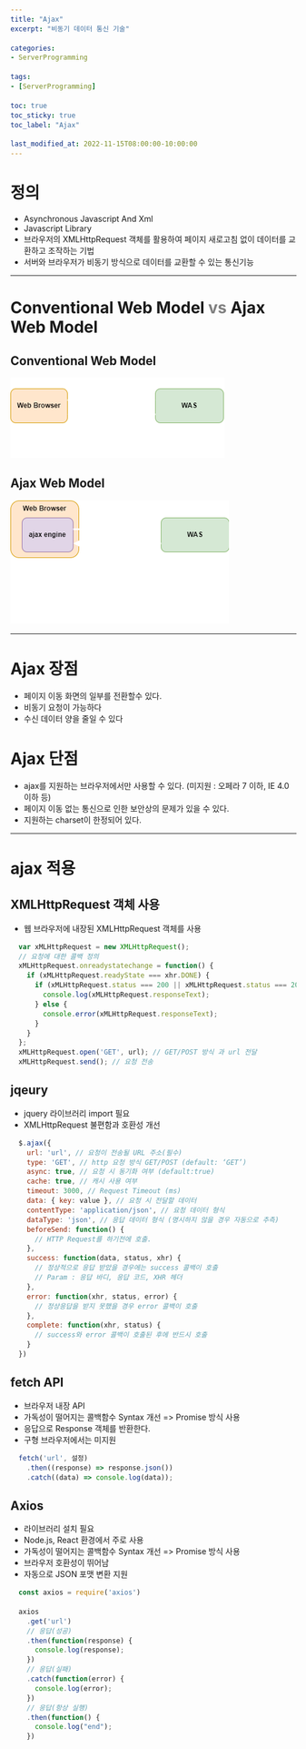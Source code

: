 ```yaml
---
title: "Ajax"
excerpt: "비동기 데이터 통신 기술"

categories:
- ServerProgramming

tags:
- [ServerProgramming]

toc: true
toc_sticky: true
toc_label: "Ajax"

last_modified_at: 2022-11-15T08:00:00-10:00:00
---
```


# 정의
  - Asynchronous Javascript And Xml
  - Javascript Library
  - 브라우저의 XMLHttpRequest 객체를 활용하여 페이지 새로고침 없이 데이터를 교환하고 조작하는 기법
  - 서버와 브라우저가 비동기 방식으로 데이터를 교환할 수 있는 통신기능

---

# Conventional Web Model <span style="color:gray">vs</span> Ajax Web Model
## Conventional Web Model
  ![image](/assets/images/ServerProgramming/Web_ConventionalModel.png)

## Ajax Web Model
  ![image](/assets/images/ServerProgramming/Web_AjaxModel.png)

---

# Ajax 장점
  - 페이지 이동 화면의 일부를 전환할수 있다.
  - 비동기 요청이 가능하다
  - 수신 데이터 양을 줄일 수 있다

# Ajax 단점
  - ajax를 지원하는 브라우저에서만 사용할 수 있다. (미지원 : 오페라 7 이하, IE 4.0 이하 등)
  - 페이지 이동 없는 통신으로 인한 보안상의 문제가 있을 수 있다.
  - 지원하는 charset이 한정되어 있다.

---

# ajax 적용

## XMLHttpRequest 객체 사용
  - 웹 브라우저에 내장된 XMLHttpRequest 객체를 사용

  ``` javascript
    var xMLHttpRequest = new XMLHttpRequest();
    // 요청에 대한 콜백 정의
    xMLHttpRequest.onreadystatechange = function() {
      if (xMLHttpRequest.readyState === xhr.DONE) {
        if (xMLHttpRequest.status === 200 || xMLHttpRequest.status === 201) {
          console.log(xMLHttpRequest.responseText);
        } else {
          console.error(xMLHttpRequest.responseText);
        }
      }
    };
    xMLHttpRequest.open('GET', url); // GET/POST 방식 과 url 전달
    xMLHttpRequest.send(); // 요청 전송
  ```

## jqeury
  - jquery 라이브러리 import 필요
  - XMLHttpRequest 불편함과 호환성 개선

  ```javascript
    $.ajax({
      url: 'url', // 요청이 전송될 URL 주소(필수)
      type: 'GET', // http 요청 방식 GET/POST (default: ‘GET’)
      async: true, // 요청 시 동기화 여부 (default:true)
      cache: true, // 캐시 사용 여부
      timeout: 3000, // Request Timeout (ms)
      data: { key: value }, // 요청 시 전달할 데이터
      contentType: 'application/json', // 요청 데이터 형식
      dataType: 'json', // 응답 데이터 형식 (명시하지 않을 경우 자동으로 추측)
      beforeSend: function() {
        // HTTP Request를 하기전에 호출.
      },
      success: function(data, status, xhr) {
        // 정상적으로 응답 받았을 경우에는 success 콜백이 호출
        // Param : 응답 바디, 응답 코드, XHR 헤더
      },
      error: function(xhr, status, error) {
        // 정상응답을 받지 못했을 경우 error 콜백이 호출
      },
      complete: function(xhr, status) {
        // success와 error 콜백이 호출된 후에 반드시 호출
      }
    })
  ```

## fetch API
  - 브라우저 내장 API
  - 가독성이 떨어지는 콜백함수 Syntax 개선 => Promise 방식 사용
  - 응답으로 Response 객체를 반환한다.
  - 구형 브라우저에서는 미지원
  
  ```javascript
    fetch('url', 설정)
      .then((response) => response.json())
      .catch((data) => console.log(data));
  ```

## Axios
  - 라이브러리 설치 필요
  - Node.js, React 환경에서 주로 사용
  - 가독성이 떨어지는 콜백함수 Syntax 개선 => Promise 방식 사용
  - 브라우저 호환성이 뛰어남
  - 자동으로 JSON 포맷 변환 지원

  ```javascript
    const axios = require('axios')

    axios
      .get('url')
      // 응답(성공)
      .then(function(response) {
        console.log(response);
      })
      // 응답(실패)
      .catch(function(error) {
        console.log(error);
      })
      // 응답(항상 실행)
      .then(function() {
        console.log("end");
      })
  ```
